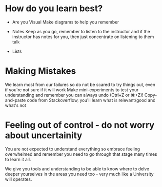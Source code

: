 # How do you learn best?

- Are you Visual
Make diagrams to help you remember

- Notes
Keep as you go, remember to listen to the instructor and if the instructor has notes for you, then just concentrate on listening to them talk

- Lists

# Making Mistakes

We learn most from our failures so do not be scared to try things out, even if you're not sure if it will work
Make mini-experiments to test your understanding and remember you can always undo (Ctrl+Z or ⌘+Z)!
Copy-and-paste code from Stackoverflow, you'll learn what is relevant/good and what's not

# Feeling out of control - do not worry about uncertainity

You are not expected to understand everything so embrace feeling overwhelmed  and remember you need to go through that stage many times to learn it all.

We give you tools and understanding to be able to know where to delve deeper yourselves in the areas you need too - very much like a University will operates.